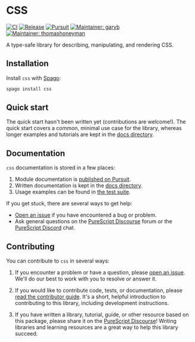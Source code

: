 # CSS

[![CI](https://github.com/purescript-contrib/purescript-css/workflows/CI/badge.svg?branch=main)](https://github.com/purescript-contrib/purescript-css/actions?query=workflow%3ACI+branch%3Amain)
[![Release](https://img.shields.io/github/release/purescript-contrib/purescript-css.svg)](https://github.com/purescript-contrib/purescript-css/releases)
[![Pursuit](https://pursuit.purescript.org/packages/purescript-css/badge)](https://pursuit.purescript.org/packages/purescript-css)
[![Maintainer: garyb](https://img.shields.io/badge/maintainer-garyb-teal.svg)](https://github.com/garyb)
[![Maintainer: thomashoneyman](https://img.shields.io/badge/maintainer-thomashoneyman-teal.svg)](https://github.com/thomashoneyman)

A type-safe library for describing, manipulating, and rendering CSS.

## Installation

Install `css` with [Spago](https://github.com/purescript/spago):

```sh
spago install css
```

## Quick start

The quick start hasn't been written yet (contributions are welcome!). The quick start covers a common, minimal use case for the library, whereas longer examples and tutorials are kept in the [docs directory](./docs).

## Documentation

`css` documentation is stored in a few places:

1. Module documentation is [published on Pursuit](https://pursuit.purescript.org/packages/purescript-css).
2. Written documentation is kept in the [docs directory](./docs).
3. Usage examples can be found in [the test suite](./test).

If you get stuck, there are several ways to get help:

- [Open an issue](https://github.com/purescript-contrib/purescript-css/issues) if you have encountered a bug or problem.
- Ask general questions on the [PureScript Discourse](https://discourse.purescript.org) forum or the [PureScript Discord](https://discord.com/invite/sMqwYUbvz6) chat.

## Contributing

You can contribute to `css` in several ways:

1. If you encounter a problem or have a question, please [open an issue](https://github.com/purescript-contrib/purescript-css/issues). We'll do our best to work with you to resolve or answer it.

2. If you would like to contribute code, tests, or documentation, please [read the contributor guide](./CONTRIBUTING.md). It's a short, helpful introduction to contributing to this library, including development instructions.

3. If you have written a library, tutorial, guide, or other resource based on this package, please share it on the [PureScript Discourse](https://discourse.purescript.org)! Writing libraries and learning resources are a great way to help this library succeed.
